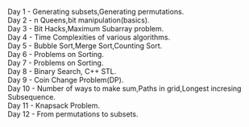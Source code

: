 Day 1 - Generating subsets,Generating permutations.<br />
Day 2 - n Queens,bit manipulation(basics).<br />
Day 3 - Bit Hacks,Maximum Subarray problem.<br />
Day 4 - Time Complexities of various algorithms.<br />
Day 5 - Bubble Sort,Merge Sort,Counting Sort.<br />
Day 6 - Problems on Sorting.<br />
Day 7 - Problems on Sorting.<br />
Day 8 - Binary Search, C++ STL.<br />
Day 9 - Coin Change Problem(DP).<br />
Day 10 - Number of ways to make sum,Paths in grid,Longest incresing Subsequence.<br />
Day 11 - Knapsack Problem.<br />
Day 12 - From permutations to subsets.<br />
		


 
